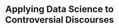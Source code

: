 ---
id: "ads-controdisc" # nochmal überlegen
method: "Seminare"
institution: "Fakultät für Geisteswissenschaften"
title: "Applying Data Science to Controversial Discourses"
title_project: 
title_short: "ADS-ControDisc"
period: "Apr 23 ­­- Mar 24 (12 months)"
foerderlinie: "Fachspezifische Data Literacy"
round: "2"
filter: "2"
lecture2go:
uhh_url: "https://www.hcl.uni-hamburg.de/ddlitlab/data-literacy-lehrlabor/zweite-foerderrunde/01-ads-controdisc.html"
contributors: "Julia Schilling"
mentor: "Prof. Dr. Robert Fuchs"
quote: "A critical evaluation of the current Teaching Lab project also indicates that, by foregrounding the focus on data literacy, mainly intrinsically motivated students with a pre-existing interest in data literacy are addressed. Many students in English linguistics are reluctant to engage with data-intensive methods. A new approach is needed to reach these students."
text: |
    ## Ausrichtung des Projekts

    Die Entwicklung der Projektidee für das Lehrprojekt "Applying Data Science to Controversial Discourses" wurde durch mehrere Erkenntnisse und Überlegungen motiviert. Zunächst ergab sich die Notwendigkeit einer kritischen Evaluation des bestehenden Teaching Labs zur fortgeschrittenen Datenanalyse für Linguist:innen aus der ersten DDLitLab-Förderrunde. Obwohl dieses Lab erfolgreich war und eine beträchtliche Anzahl von Studierenden mit intrinsischem Interesse an Data Literacy ansprach, wurde festgestellt, dass viele Studierende in der englischen Linguistik zögerten, sich mit datenintensiven Methoden auseinanderzusetzen. Dies führte zur Erkenntnis, dass eine neue Herangehensweise erforderlich war, um auch diejenigen Studierenden zu erreichen, die bisher beim Thema Datenanalyse zurückhaltend waren. Die Idee, kontroverse Diskurse als zentrales Element einzuführen, wurde aus der Überlegung geboren, dass diese Themen eine breite Resonanz haben und somit auch Studierende ansprechen könnten, die bisher wenig Interesse an Data Literacy zeigten.

    Weiterhin wurden Schwachstellen in der Data Literacy-Ausbildung der Studierenden identifiziert, insbesondere in den Bereichen Datenanalyse und Datenanwendung. Diese Erkenntnis floss direkt in die Gestaltung der neuen Seminare ein, die sich auf die Interpretation von Erkenntnissen aus großen Datenkorpora, insbesondere Social Media und Zeitungskorpora, konzentrieren. Statistische, datenintensive Analysetechniken werden genutzt, um die Studierenden mit komplexen Aspekten der Data Literacy vertraut zu machen.

    ## Rückblick und Ergebnisse

    Eine zentrale Errungenschaft des Lehrprojekts war es, Studierende durch die Integration kontroverser Diskurse für Datenkompetenz zu motivieren - insbesondere durch die Seminare "Understanding the Dynamics of COVID-19 Discourse" und "Climate Change Discourse: Between Global Catastrophe and Business as Usual". Dieser Ansatz half, die Hemmschwelle gegenüber Datenanalysen zu senken und das Interesse zu fördern.

    Die Innovationsidee bestand darin, Data Literacy in breitere gesellschaftliche Diskurse einzubetten, anstatt isoliert zu lehren. Dies förderte sowohl technische Fertigkeiten als auch die Fähigkeit, kritisch über relevante Themen nachzudenken und Daten zu interpretieren. Zusammengefasst hat das Lehrprojekt erfolgreich Studieninteresse und Datenanalysefähigkeiten gesteigert und die Grundlage für eine langfristige Integration von Data Literacy am Institut für Anglistik der Universität Hamburg gelegt.

    Es wurden spezielle RStudio Workbooks entwickelt, die den Studierenden einen strukturierten Zugang zu Datenanalysekonzepten und -techniken bieten. Diese praxisorientierten Workbooks umfassen theoretische Erläuterungen, praktische Beispiele und Übungen, die einen effektiven Lernprozess gewährleisten und es den Studierenden ermöglichen, fortgeschrittene Datenanalysemethoden zu verstehen und anzuwenden.

    ## Tipps von Lehrenden für Lehrende

    Im Rahmen des Projekts konnte die digitale und didaktische Kompetenz der Lehrperson auf unterschiedliche Weise weiterentwickelt werden. Zum einen wurde durch die Nutzung digitaler Werkzeuge und Methoden die digitale Kompetenz erweitert und vertieft. Diese Erfahrungen und Kenntnisse können nun auch in anderen Lehrveranstaltungen eingesetzt und weitergegeben werden. Darüber hinaus konnten im Rahmen des Projekts auch didaktische Fähigkeiten weiterentwickelt werden, indem die Seminare gemeinsam mit den Studierenden reflektiert und auf ihre Bedürfnisse angepasst wurden. Die Erfahrung hat gezeigt, dass die Studierenden von interaktiven Lehrmethoden und praktischen Übungen besonders profitieren und das Lernen durch Anwendung in realen Forschungsprojekten gefördert wird. Durch die Eigenanalyse als Lehrperson konnten auch Lehrstrategien überdacht und optimiert werden, um eine bessere Vermittlung der Inhalte und eine höhere Motivation der Studierenden zu erreichen.

image: "https://www.hcl.uni-hamburg.de/16952580/ads-contro-fs-napendra-singh-a-cpfyska98-unsplash-733x414-6bcea4e919b5b9acc48656ccef7bb7239fe03652.jpg"
image_credit: "napendra singh / unsplash"
link_external:
stine: "SoSe 23 & WiSe 2023/24:  Seminare https://www.stine.uni-hamburg.de/scripts/mgrqispi.dll?APPNAME=CampusNet&PRGNAME=COURSEDETAILS&ARGUMENTS=-N000000000000001,-N000605,-N0,-N386424701980643,-N386424701940644,-N0,-N0,-N3,-AfQP74Mf9QMPbmuLTYup7fIi6vjAJ4zoKegmHODRxWBwFvqwjOYn9fMPjmoK7mDwzPYmdOg76fuUdHBULczAZvNUQcYcd7uRfQBFd4Sm0QULEmoUvVWW3vWDdRqADYMATHUpSHzR-PzDAOf5oegU0cUa-xSKhQoPuQ-RMYqKMOYL9PoL9mf68mgmgHuUjcSUk3SRgRZU6cgHoQQmp3fKUPWRBvBUTPzP5YbZsOq6dfoRFCfR7xfG3OkZMQdW54uKHvNyFmYPkVSpEmYK5YSm3PDWuRzWMRuBdcoptRYPd3uUFHY6DHgHkWzZJcMRIOfy6mDKSWUpMrgRKOYAbvqA0RBmv4fLdOD6qvSmNRWR9WBLQPd6ofWewmQlNvQHNeZDArbZovIi67gWw3QewCY6Tvd7dmNUgQzHeQNUfQZnNHWPhOInFWjo9vzHFmMP6QQpy3SmPPDVwQQW0CQPvQUWgxYRzODU7ffWSvNUIefReWIRMfNHFfS5yxImXYIH8PI58QzRZxYRIHUULWD5oPuWhmq5wP-HLm-WWYfUyeNmIPMHEvzoFRzWxOzWg4U5IvumvmUfwWfwAxWDZxZKq4zUYRjLPRj5oeW5ucf6IrUHyHWoW4fP6mgWtCYHumBKkPS5pWolFRYwgvBm-WQmv4SeZRd5HOYGZPkZNxSD9QQUjQ-mC4zRuPdwPeZPKfMHzrUPbxjKaRZRmPBUQPgouYMpefYoJWf56QZHQxSpe3Bnj4MftPjeAvoo8Vj53vDR3VIHw, https://www.stine.uni-hamburg.de/scripts/mgrqispi.dll?APPNAME=CampusNet&PRGNAME=COURSEDETAILS&ARGUMENTS=-N000000000000001,-N000605,-N0,-N386424701945645,-N386424701929646,-N0,-N0,-N3,-AfQP74Mf9QMPbmuLTYup7fIi6vjAJ4zoKegmHODRxWBwFvqwjOYn9fMPjmoK7mDwzPYmdOg76fuUdHBULczAZvNUQcYcd7uRfQBFd4Sm0QULEmoUvVWW3vWDdRqADYMATHUpSHzR-PzDAOf5oegU0cUa-xSKhQoPuQ-RMYqKMOYL9PoL9mf68mgmgHuUjcSUk3SRgRZU6cgHoQQmp3fKUPWRBvBUTPzP5YbZsOq6dfoRFCfR7xfG3OkZMQdW54uKHvNyFmYPkVSpEmYK5YSm3PDWuRzWMRuBdcoptRYPd3uUFHY6DHgHkWzZJcMRIOfy6mDKSWUpMrgRKOYAbvqA0RBmv4fLdOD6qvSmNRWR9WBLQPd6ofWewmQlNvQHNeZDArbZovIi67gWw3QewCY6Tvd7dmNUgQzHeQNUfQZnNHWPhOInFWjo9vzHFmMP6QQpy3SmPPDVwQQW0CQPvQUWgxYRzODU7ffWSvNUIefReWIRMfNHFfS5yxImXYIH8PI58QzRZxYRIHUULWD5oPuWhmq5wP-HLm-WWYfUyeNmIPMHEvzoFRzWxOzWg4U5IvumvmUfwWfwAxWDZxZKq4zUYRjLPRj5oeW5ucf6IrUHyHWoW4fP6mgWtCYHumBKkPS5pWolFRYwgvBm-WQmv4SeZRd5HOYGZPkZNxSD9QQUjQ-mC4zRuPdwPeZPKfMHzrUPbxjKaRZRmPBUQPgouYMpefYoJWf56QZHQxSpe3Bnj4MftPjeAvoo8Vj53vDR3VIHw, https://www.stine.uni-hamburg.de/scripts/mgrqispi.dll?APPNAME=CampusNet&PRGNAME=COURSEDETAILS&ARGUMENTS=-N000000000000001,-N000605,-N0,-N385235591608794,-N385235591639795,-N0,-N0,-N3,-ARB6qVDAmRSKDWdLjHQUUmzKSxuKvxNGl4zUPYYooRQUzQMD9PDR0Wd5K3fLtQfKbQdLemuUScuP-OSBtxMBARIRICYR-4qLAegpKYYPb3WHUQNP3QfGs7dB6RDGJQd6oPSU0VMLoPYmIOQiZYBLvPgpFfDHAPUUzCYUEmUU8RdZpWzwwvjU34UHKeDHqxUWs4IfjvBKQRuRemB6aCQWxCYoZOgmzYDmVOqmQYQPzcSKUmS5KmuPHQdRJfN5eVjLyVjPMPZKYO-LffW5SHNctmQUSOWfFHBWdfBPUWkZXrMA-YYAAmBPjOuLsedNjxMAYOdGbYWo6Ozm-vupZVdKvfSW9cbZKRSD6PQHWPZmx4YeZRUpbczZzPSLIPMHhOYwJ4BDdfIojmIWteq5A7MmgcUP-fN6SrMRPHWPdff6bxUlZP-H0rULLRNLTfQlAfBwVRqwHxoLJRzWV3QoLYuHTffW-rDo6RSf6WNFtxZpLxW59PDmDWW5Af-76xUUpYfKH4D5ycqAWHgHdcNoXvz50QN6fPIPA7UK0HIPdQIRzvWpdrqHYcuRdWuFwHzAhVDL9VjPjHzLFOtN-PZmHmzRf7fRYQ-cAHY9tQS7dmIi-7qBNRjWsmzRyOgD6mo5JRzKmvdfFVBmVxzLJOzRgefATVWLS7dWaRuRUWDfdcuB6YWiZ3Wpj4qAUmdAwrMPHYkZjOqUw7UmbxIR5f-L8eup94WWw7gPUQMWZWbZjmYKkcZDZ3WHbVYL93uRKRSoamuUY, https://www.stine.uni-hamburg.de/scripts/mgrqispi.dll?APPNAME=CampusNet&PRGNAME=COURSEDETAILS&ARGUMENTS=-N000000000000001,-N000605,-N0,-N385235712002895,-N385235712004896,-N0,-N0,-N3,-ARB6qVDAmRSKDWdLjHQUUmzKSxuKvxNGl4zUPYYooRQUzQMD9PDR0Wd5K3fLtQfKbQdLemuUScuP-OSBtxMBARIRICYR-4qLAegpKYYPb3WHUQNP3QfGs7dB6RDGJQd6oPSU0VMLoPYmIOQiZYBLvPgpFfDHAPUUzCYUEmUU8RdZpWzwwvjU34UHKeDHqxUWs4IfjvBKQRuRemB6aCQWxCYoZOgmzYDmVOqmQYQPzcSKUmS5KmuPHQdRJfN5eVjLyVjPMPZKYO-LffW5SHNctmQUSOWfFHBWdfBPUWkZXrMA-YYAAmBPjOuLsedNjxMAYOdGbYWo6Ozm-vupZVdKvfSW9cbZKRSD6PQHWPZmx4YeZRUpbczZzPSLIPMHhOYwJ4BDdfIojmIWteq5A7MmgcUP-fN6SrMRPHWPdff6bxUlZP-H0rULLRNLTfQlAfBwVRqwHxoLJRzWV3QoLYuHTffW-rDo6RSf6WNFtxZpLxW59PDmDWW5Af-76xUUpYfKH4D5ycqAWHgHdcNoXvz50QN6fPIPA7UK0HIPdQIRzvWpdrqHYcuRdWuFwHzAhVDL9VjPjHzLFOtN-PZmHmzRf7fRYQ-cAHY9tQS7dmIi-7qBNRjWsmzRyOgD6mo5JRzKmvdfFVBmVxzLJOzRgefATVWLS7dWaRuRUWDfdcuB6YWiZ3Wpj4qAUmdAwrMPHYkZjOqUw7UmbxIR5f-L8eup94WWw7gPUQMWZWbZjmYKkcZDZ3WHbVYL93uRKRSoamuUY" 
---